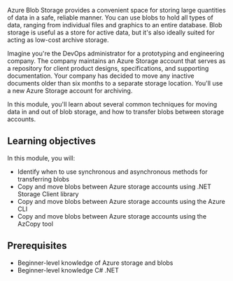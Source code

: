 Azure Blob Storage provides a convenient space for storing large quantities of data in a safe, reliable manner. You can use blobs to hold all types of data, ranging from individual files and graphics to an entire database. Blob storage is useful as a store for active data, but it's also ideally suited for acting as low-cost archive storage.

Imagine you're the DevOps administrator for a prototyping and engineering company. The company maintains an Azure Storage account that serves as a repository for client product designs, specifications, and supporting documentation. Your company has decided to move any inactive documents older than six months to a separate storage location. You'll use a new Azure Storage account for archiving.

In this module, you'll learn about several common techniques for moving data in and out of blob storage, and how to transfer blobs between storage accounts.

## Learning objectives

In this module, you will:

- Identify when to use synchronous and asynchronous methods for transferring blobs
- Copy and move blobs between Azure storage accounts using .NET Storage Client library
- Copy and move blobs between Azure storage accounts using the Azure CLI
- Copy and move blobs between Azure storage accounts using the AzCopy tool

## Prerequisites

- Beginner-level knowledge of Azure storage and blobs
- Beginner-level knowledge C# .NET

